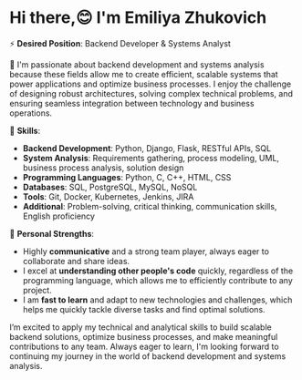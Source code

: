 # Hi there,😊 I'm Emiliya Zhukovich

⚡ **Desired Position**: Backend Developer & Systems Analyst

🐾 I'm passionate about backend development and systems analysis because these fields allow me to create efficient, scalable systems that power applications and optimize business processes. I enjoy the challenge of designing robust architectures, solving complex technical problems, and ensuring seamless integration between technology and business operations.

💬 **Skills**:
- **Backend Development**: Python, Django, Flask, RESTful APIs, SQL
- **System Analysis**: Requirements gathering, process modeling, UML, business process analysis, solution design
- **Programming Languages**: Python, C, C++, HTML, CSS
- **Databases**: SQL, PostgreSQL, MySQL, NoSQL
- **Tools**: Git, Docker, Kubernetes, Jenkins, JIRA
- **Additional**: Problem-solving, critical thinking, communication skills, English proficiency

🌱 **Personal Strengths**:
- Highly **communicative** and a strong team player, always eager to collaborate and share ideas.
- I excel at **understanding other people's code** quickly, regardless of the programming language, which allows me to efficiently contribute to any project.
- I am **fast to learn** and adapt to new technologies and challenges, which helps me quickly tackle diverse tasks and find optimal solutions.

I’m excited to apply my technical and analytical skills to build scalable backend solutions, optimize business processes, and make meaningful contributions to any team. Always eager to learn, I'm looking forward to continuing my journey in the world of backend development and systems analysis.
